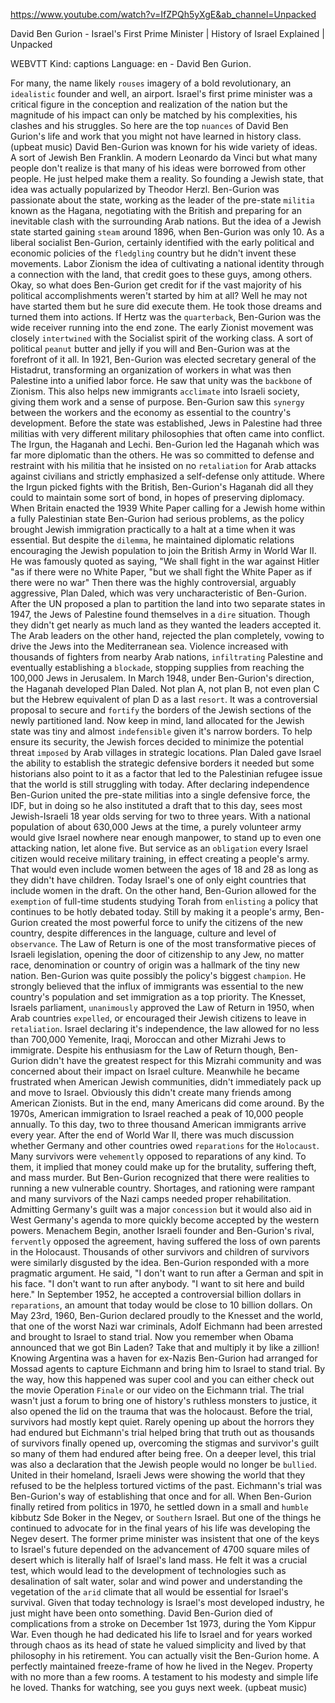 https://www.youtube.com/watch?v=IfZPQh5yXgE&ab_channel=Unpacked 

David Ben Gurion - Israel's First Prime Minister | History of Israel Explained | Unpacked 

WEBVTT Kind: captions Language: en - David Ben Gurion. 

For many, the name likely `rouses` imagery of a bold revolutionary, an `idealistic` founder and well, an airport. Israel's first prime minister was a critical figure in the conception and realization of the nation but the magnitude of his impact can only be matched by his complexities, his clashes and his struggles. So here are the top `nuances` of David Ben Gurion's life and work that you might not have learned in history class. (upbeat music) David Ben-Gurion was known for his wide variety of ideas. A sort of Jewish Ben Franklin. A modern Leonardo da Vinci but what many people don't realize is that many of his ideas were borrowed from other people. He just helped make them a reality. So founding a Jewish state, that idea was actually popularized by Theodor Herzl. Ben-Gurion was passionate about the state, working as the leader of the pre-state `militia` known as the Hagana, negotiating with the British and preparing for an inevitable clash with the surrounding Arab nations. But the idea of a Jewish state started gaining `steam` around 1896, when Ben-Gurion was only 10. As a liberal socialist Ben-Gurion, certainly identified with the early political and economic policies of the `fledgling` country but he didn't invent these movements. Labor Zionism the idea of cultivating a national identity through a connection with the land, that credit goes to these guys, among others. Okay, so what does Ben-Gurion get credit for if the vast majority of his political accomplishments weren't started by him at all? Well he may not have started them but he sure did execute them. He took those dreams and turned them into actions. If Hertz was the `quarterback`, Ben-Gurion was the wide receiver running into the end zone. The early Zionist movement was closely `intertwined` with the Socialist spirit of the working class. A sort of political `peanut` butter and jelly if you will and Ben-Gurion was at the forefront of it all. In 1921, Ben-Gurion was elected secretary general of the Histadrut, transforming an organization of workers in what was then Palestine into a unified labor force. He saw that unity was the `backbone` of Zionism. This also helps new immigrants `acclimate` into Israeli society, giving them work and a sense of purpose. Ben-Gurion saw this `synergy` between the workers and the economy as essential to the country's development. Before the state was established, Jews in Palestine had three militias with very different military philosophies that often came into conflict. The Irgun, the Haganah and Lechi. Ben-Gurion led the Haganah which was far more diplomatic than the others. He was so committed to defense and restraint with his militia that he insisted on no `retaliation` for Arab attacks against civilians and strictly emphasized a self-defense only attitude. Where the Irgun picked fights with the British, Ben-Gurion's Haganah did all they could to maintain some sort of bond, in hopes of preserving diplomacy. When Britain enacted the 1939 White Paper calling for a Jewish home within a fully Palestinian state Ben-Gurion had serious problems, as the policy brought Jewish immigration practically to a halt at a time when it was essential. But despite the `dilemma`, he maintained diplomatic relations encouraging the Jewish population to join the British Army in World War II. He was famously quoted as saying, "We shall fight in the war against Hitler "as if there were no White Paper, "but we shall fight the White Paper as if there were no war" Then there was the highly controversial, arguably aggressive, Plan Daled, which was very uncharacteristic of Ben-Gurion. After the UN proposed a plan to partition the land into two separate states in 1947, the Jews of Palestine found themselves in a `dire` situation. Though they didn't get nearly as much land as they wanted the leaders accepted it. The Arab leaders on the other hand, rejected the plan completely, vowing to drive the Jews into the Mediterranean sea. Violence increased with thousands of fighters from nearby Arab nations, `infiltrating` Palestine and eventually establishing a `blockade`, stopping supplies from reaching the 100,000 Jews in Jerusalem. In March 1948, under Ben-Gurion's direction, the Haganah developed Plan Daled. Not plan A, not plan B, not even plan C but the Hebrew equivalent of plan D as a last `resort`. It was a controversial proposal to secure and `fortify` the borders of the Jewish sections of the newly partitioned land. Now keep in mind, land allocated for the Jewish state was tiny and almost `indefensible` given it's narrow borders. To help ensure its security, the Jewish forces decided to minimize the potential threat `imposed` by Arab villages in strategic locations. Plan Daled gave Israel the ability to establish the strategic defensive borders it needed but some historians also point to it as a factor that led to the Palestinian refugee issue that the world is still struggling with today. After declaring independence Ben-Gurion united the pre-state militias into a single defensive force, the IDF, but in doing so he also instituted a draft that to this day, sees most Jewish-Israeli 18 year olds serving for two to three years. With a national population of about 630,000 Jews at the time, a purely volunteer army would give Israel nowhere near enough manpower, to stand up to even one attacking nation, let alone five. But service as an `obligation` every Israel citizen would receive military training, in effect creating a people's army. That would even include women between the ages of 18 and 28 as long as they didn't have children. Today Israel's one of only eight countries that include women in the draft. On the other hand, Ben-Gurion allowed for the `exemption` of full-time students studying Torah from `enlisting` a policy that continues to be hotly debated today. Still by making it a people's army, Ben-Gurion created the most powerful force to unify the citizens of the new country, despite differences in the language, culture and level of `observance`. The Law of Return is one of the most transformative pieces of Israeli legislation, opening the door of citizenship to any Jew, no matter race, denomination or country of origin was a hallmark of the tiny new nation. Ben-Gurion was quite possibly the policy's biggest `champion`. He strongly believed that the influx of immigrants was essential to the new country's population and set immigration as a top priority. The Knesset, Israels parliament, `unanimously` approved the Law of Return in 1950, when Arab countries `expelled`, or encouraged their Jewish citizens to leave in `retaliation`. Israel declaring it's independence, the law allowed for no less than 700,000 Yemenite, Iraqi, Moroccan and other Mizrahi Jews to immigrate. Despite his enthusiasm for the Law of Return though, Ben-Gurion didn't have the greatest respect for this Mizrahi community and was concerned about their impact on Israel culture. Meanwhile he became frustrated when American Jewish communities, didn't immediately pack up and move to Israel. Obviously this didn't create many friends among American Zionists. But in the end, many Americans did come around. By the 1970s, American immigration to Israel reached a peak of 10,000 people annually. To this day, two to three thousand American immigrants arrive every year. After the end of World War II, there was much discussion whether Germany and other countries owed `reparations` for the `Holocaust`. Many survivors were `vehemently` opposed to reparations of any kind. To them, it implied that money could make up for the brutality, suffering theft, and mass murder. But Ben-Gurion recognized that there were realities to running a new vulnerable country. Shortages, and rationing were rampant and many survivors of the Nazi camps needed proper rehabilitation. Admitting Germany's guilt was a major `concession` but it would also aid in West Germany's agenda to more quickly become accepted by the western powers. Menachem Begin, another Israeli founder and Ben-Gurion's rival, `fervently` opposed the agreement, having suffered the loss of own parents in the Holocaust. Thousands of other survivors and children of survivors were similarly disgusted by the idea. Ben-Gurion responded with a more pragmatic argument. He said, "I don't want to run after a German and spit in his face. "I don't want to run after anybody. "I want to sit here and build here." In September 1952, he accepted a controversial billion dollars in `reparations`, an amount that today would be close to 10 billion dollars. On May 23rd, 1960, Ben-Gurion declared proudly to the Knesset and the world, that one of the worst Nazi war criminals, Adolf Eichmann had been arrested and brought to Israel to stand trial. Now you remember when Obama announced that we got Bin Laden? Take that and multiply it by like a zillion! Knowing Argentina was a haven for ex-Nazis Ben-Gurion had arranged for Mossad agents to capture Eichmann and bring him to Israel to stand trial. By the way, how this happened was super cool and you can either check out the movie Operation `Finale` or our video on the Eichmann trial. The trial wasn't just a forum to bring one of history's ruthless monsters to justice, it also opened the lid on the trauma that was the holocaust. Before the trial, survivors had mostly kept quiet. Rarely opening up about the horrors they had endured but Eichmann's trial helped bring that truth out as thousands of survivors finally opened up, overcoming the stigmas and survivor's guilt so many of them had endured after being free. On a deeper level, this trial was also a declaration that the Jewish people would no longer be `bullied`. United in their homeland, Israeli Jews were showing the world that they refused to be the helpless tortured victims of the past. Eichmann's trial was Ben-Gurion's way of establishing that once and for all. When Ben-Gurion finally retired from politics in 1970, he settled down in a small and `humble` kibbutz Sde Boker in the Negev, or `Southern` Israel. But one of the things he continued to advocate for in the final years of his life was developing the Negev desert. The former prime minister was insistent that one of the keys to Israel's future depended on the advancement of 4700 square miles of desert which is literally half of Israel's land mass. He felt it was a crucial test, which would lead to the development of technologies such as desalination of salt water, solar and wind power and understanding the vegetation of the `arid` climate that all would be essential for Israel's survival. Given that today technology is Israel's most developed industry, he just might have been onto something. David Ben-Gurion died of complications from a stroke on December 1st 1973, during the Yom Kippur War. Even though he had dedicated his life to Israel and for years worked through chaos as its head of state he valued simplicity and lived by that philosophy in his retirement. You can actually visit the Ben-Gurion home. A perfectly maintained freeze-frame of how he lived in the Negev. Property with no more than a few rooms. A testament to his modesty and simple life he loved. Thanks for watching, see you guys next week. (upbeat music) 